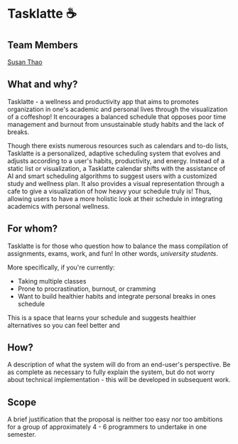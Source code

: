 # Tasklatte ☕

## Team Members
[Susan Thao](https://github.com/susan-t)

## What and why?
Tasklatte - a wellness and productivity app that aims to promotes organization in one's academic and personal lives through the visualization of a coffeshop! It encourages a balanced schedule that opposes poor time management and burnout from unsustainable study habits and the lack of breaks. 

Though there exists numerous resources such as calendars and to-do lists, Tasklatte is a personalized, adaptive scheduling system that evolves and adjusts according to a user's habits, productivity, and energy. Instead of a static list or visualization, a Tasklatte calendar shifts with the assistance of AI and smart scheduling algorithms to suggest users with a customized study and wellness plan. It also provides a visual representation through a cafe to give a visualization of how heavy your schedule truly is! Thus, allowing users to have a more holistic look at their schedule in integrating academics with personal wellness. 

## For whom?
Tasklatte is for those who question how to balance the mass compilation of assignments, exams, work, and fun! In other words, _university students_. 

More specifically, if you're currently: 
- Taking multiple classes
- Prone to procrastination, burnout, or cramming
- Want to build healthier habits and integrate personal breaks in ones schedule 

This is a space that learns your schedule and suggests healthier alternatives so you can feel better and 

## How?
A description of what the system will do from an end-user's perspective. Be as complete as necessary to fully explain the system, but do not worry about technical implementation - this will be developed in subsequent work.

## Scope
A brief justification that the proposal is neither too easy nor too ambitions for a group of approximately 4 - 6 programmers to undertake in one semester.

